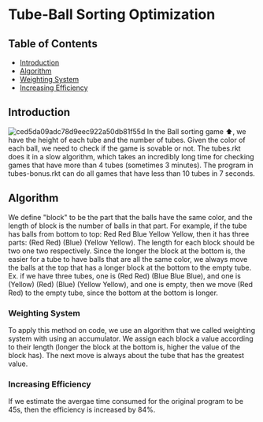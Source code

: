 # Tube-Ball Sorting Optimization

## Table of Contents
- [Introduction](#introduction)
- [Algorithm](#algorithm)
- [Weighting System](#weighting-system)
- [Increasing Efficiency](#increasing-efficiency)


## Introduction
![ced5da09adc78d9eec922a50db81f55d](https://user-images.githubusercontent.com/132629734/236593798-d4271bad-4bf3-401a-a1b9-300641c92e18.jpg)
In the Ball sorting game ⬆️, we have the height of each tube and the number of tubes. Given the color of each ball, we need to check if the game is sovable or not. The tubes.rkt does it in a slow algorithm, which takes an incredibly long time for checking games that have more than 4 tubes (sometimes 3 minutes). The program in tubes-bonus.rkt can do all games that have less than 10 tubes in 7 seconds.


## Algorithm
We define "block" to be the part that the balls have the same color, and the length of block is the number of balls in that part. For example, if the tube has balls from bottom to top: Red Red Blue Yellow Yellow, then it has three parts: (Red Red) (Blue) (Yellow Yellow). The length for each block should be two one two respectively. Since the longer the block at the bottom is, the easier for a tube to have balls that are all the same color, we always move the balls at the top that has a longer block at the bottom to the empty tube. Ex. if we have three tubes, one is (Red Red) (Blue Blue Blue), and one is (Yellow) (Red) (Blue) (Yellow Yellow), and one is empty, then we move (Red Red) to the empty tube, since the bottom at the bottom is longer.
### Weighting System
To apply this method on code, we use an algorithm that we called weighting system with using an accumulator. We assign each block a value according to their length (longer the block at the bottom is, higher the value of the block has). The next move is always about the tube that has the greatest value.
### Increasing Efficiency
If we estimate the avergae time consumed for the original program to be 45s, then the efficiency is increased by 84%.
